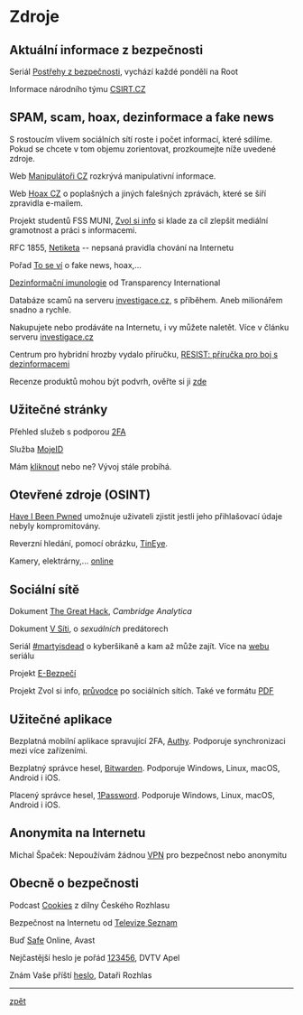 # Zdroje

## Aktuální informace z bezpečnosti

Seriál [Postřehy z bezpečnosti](https://www.root.cz/serialy/postrehy-z-bezpecnosti/), vychází každé pondělí na Root

Informace národního týmu [CSIRT.CZ](https://www.csirt.cz/news/security/)

## SPAM, scam, hoax, dezinformace a fake news
S rostoucím vlivem sociálních sítí roste i počet informací, které sdílíme. Pokud se chcete v tom objemu zorientovat, prozkoumejte níže uvedené zdroje.

Web [Manipulátoři CZ](https://manipulatori.cz/) rozkrývá manipulativní informace.

Web [Hoax CZ](http://hoax.cz/) o poplašných a jiných falešných zprávách, které se šíří zpravidla e-mailem.

Projekt studentů FSS MUNI, [Zvol si info](https://zvolsi.info/) si klade za cíl zlepšit mediální gramotnost a práci s informacemi.

RFC 1855, [Netiketa](https://www.hoax.cz/hoax/netiketa) -- nepsaná pravidla chování na Internetu

Pořad [To se ví](https://www.ceskatelevize.cz/porady/12884096665-to-se-vi/) o fake news, hoax,...

[Dezinformační imunologie](https://www.youtube.com/playlist?list=PLVfIkbZEOn9l5_VcUlwoKXclf7znrMJ5D) od Transparency International

Databáze scamů na serveru [investigace.cz](https://www.investigace.cz/vyzkouseli-jsme-za-vas-milionarem-snadno-a-rychle/), s příběhem. Aneb milionářem snadno a rychle.

Nakupujete nebo prodáváte na Internetu, i vy můžete naletět. Více v článku serveru [investigace.cz](https://www.investigace.cz/bazarovy-vyprodej-podvodu-419/)

Centrum pro hybridní hrozby vydalo příručku, [RESIST: příručka pro boj s dezinformacemi](https://www.mvcr.cz/cthh/soubor/resist-cz-pdf.aspx)

Recenze produktů mohou být podvrh, ověřte si ji [zde](https://www.fakespot.com/)

## Užitečné stránky

Přehled služeb s podporou [2FA](https://twofactorauth.org/)

Služba [MojeID](https://www.mojeid.cz/)

Mám [kliknout](https://www.shouldiclick.org/home.html) nebo ne? Vývoj stále probíhá.

## Otevřené zdroje (OSINT)

[Have I Been Pwned](https://haveibeenpwned.com) umožnuje uživateli zjistit jestli jeho přihlašovací údaje nebyly kompromitovány.

Reverzní hledání, pomocí obrázku, [TinEye](https://tineye.com/).

Kamery, elektrárny,... [online](https://shodan.io)

## Sociální sítě

Dokument [The Great Hack](https://www.csfd.cz/film/688510-velky-hack/komentare/), _Cambridge Analytica_

Dokument [V Síti](https://www.csfd.cz/film/720753-v-siti/), o _sexuálních_ predátorech

Seriál [#martyisdead](https://www.mall.tv/martyisdead) o kyberšikaně a kam až může zajít. Více na [webu](https://www.martyisdead.cz) seriálu

Projekt [E-Bezpečí](http://www.e-bezpeci.cz)

Projekt Zvol si info, [průvodce](https://zvolsi.info/pruvodce-po-socialnich-sitich/) po sociálních sítích. Také ve formátu [PDF](https://zvolsi.info/app/uploads/2019/12/Pruvodce_po_socialnich_sitich.pdf)

## Užitečné aplikace

Bezplatná mobilní aplikace spravující 2FA, [Authy](https://authy.com/). Podporuje synchronizaci mezi více zařízeními.

Bezplatný správce hesel, [Bitwarden](https://bitwarden.com/). Podporuje Windows, Linux, macOS, Android i iOS.

Placený správce hesel, [1Password](https://1password.com/). Podporuje Windows, Linux, macOS, Android i iOS.

## Anonymita na Internetu

Michal Špaček: Nepoužívám žádnou [VPN](https://www.michalspacek.cz/nepouzivam-zadnou-vpn-pro-bezpecnost-nebo-anonymitu) pro bezpečnost nebo anonymitu

## Obecně o bezpečnosti

Podcast [Cookies](https://www.irozhlas.cz/cookies) z dílny Českého Rozhlasu

Bezpečnost na Internetu od [Televize Seznam](https://www.televizeseznam.cz/video/jak-na-penize/bezpecnost-na-internetu-63977081
)

Buď [Safe](https://www.budsafeonline.cz/blog/kyberbezpecnost) Online, Avast

Nejčastější heslo je pořád [123456](https://video.aktualne.cz/dvtv/nejcastejsi-heslo-je-porad-123456-proto-smejdi-nakupuji-vasi/r~ef9d754c24d311e98c840cc47ab5f122/), DVTV Apel

Znám Vaše příští [heslo](https://plus.rozhlas.cz/znam-vase-pristi-heslo-rika-bezpecnostni-expert-spacek-pomuze-i-obycejny-notysek-8120074), Dataři Rozhlas

---
[zpět](index.md)
